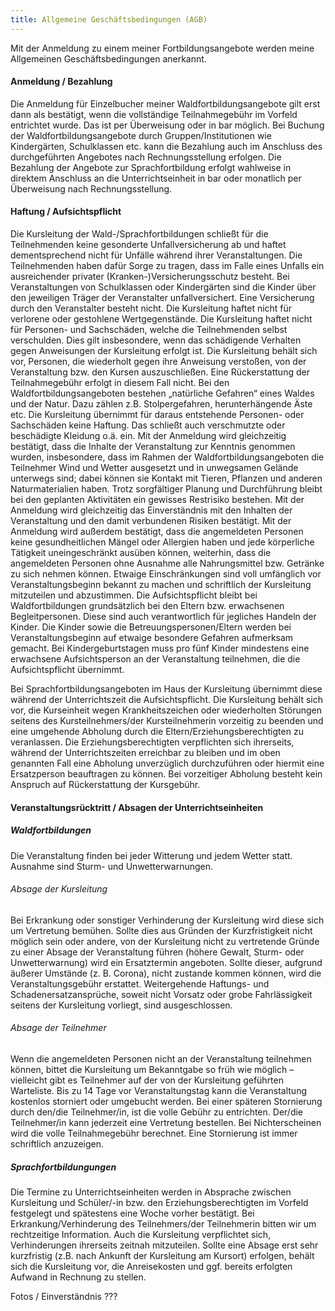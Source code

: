 ```yaml
---
title: Allgemeine Geschäftsbedingungen (AGB)
---
```

Mit der Anmeldung zu einem meiner Fortbildungsangebote werden meine Allgemeinen Geschäftsbedingungen anerkannt. 

#### Anmeldung / Bezahlung
Die Anmeldung für Einzelbucher meiner Waldfortbildungsangebote gilt erst dann als bestätigt, wenn die vollständige Teilnahmegebühr im Vorfeld entrichtet wurde. Das ist per Überweisung oder in bar möglich. Bei Buchung der Waldfortbildungsangebote durch Gruppen/Institutionen wie Kindergärten, Schulklassen etc. kann die Bezahlung auch im Anschluss des durchgeführten Angebotes nach Rechnungsstellung erfolgen.
Die Bezahlung der Angebote zur Sprachfortbildung erfolgt wahlweise in direktem Anschluss an die Unterrichtseinheit in bar oder monatlich per Überweisung nach Rechnungsstellung. 

#### Haftung / Aufsichtspflicht
Die Kursleitung der Wald-/Sprachfortbildungen schließt für die Teilnehmenden keine gesonderte Unfallversicherung ab und haftet dementsprechend nicht für Unfälle während ihrer Veranstaltungen. Die Teilnehmenden haben dafür Sorge zu tragen, dass im Falle eines Unfalls ein ausreichender privater (Kranken-)Versicherungsschutz besteht.
Bei Veranstaltungen von Schulklassen oder Kindergärten sind die Kinder über den jeweiligen Träger der Veranstalter unfallversichert. Eine Versicherung durch den Veranstalter besteht nicht.
Die Kursleitung haftet nicht für verlorene oder gestohlene Wertgegenstände.
Die Kursleitung haftet nicht für Personen- und Sachschäden, welche die Teilnehmenden selbst verschulden. Dies gilt insbesondere, wenn das schädigende Verhalten gegen Anweisungen der Kursleitung erfolgt ist. Die Kursleitung behält sich vor, Personen, die wiederholt gegen ihre Anweisung verstoßen, von der Veranstaltung bzw. den Kursen auszuschließen. Eine Rückerstattung der Teilnahmegebühr erfolgt in diesem Fall nicht.
Bei den Waldfortbildungsangeboten bestehen „natürliche Gefahren“ eines Waldes und der Natur. Dazu zählen z.B. Stolpergefahren, herunterhängende Äste etc. Die Kursleitung übernimmt für daraus entstehende Personen- oder Sachschäden keine Haftung. Das schließt auch verschmutzte oder beschädigte Kleidung o.ä. ein.
Mit der Anmeldung wird gleichzeitig bestätigt, dass die Inhalte der Veranstaltung zur Kenntnis genommen wurden, insbesondere, dass im Rahmen der Waldfortbildungsangeboten die Teilnehmer Wind und Wetter ausgesetzt und in unwegsamen Gelände unterwegs sind; dabei können sie Kontakt mit Tieren, Pflanzen und anderen Naturmaterialien haben. Trotz sorgfältiger Planung und Durchführung bleibt bei den geplanten Aktivitäten ein gewisses Restrisiko bestehen. Mit der Anmeldung wird gleichzeitig das Einverständnis mit den Inhalten der Veranstaltung und den damit verbundenen Risiken bestätigt.
Mit der Anmeldung wird außerdem bestätigt, dass die angemeldeten Personen keine gesundheitlichen Mängel oder Allergien haben und jede körperliche Tätigkeit uneingeschränkt ausüben können, weiterhin, dass die angemeldeten Personen ohne Ausnahme alle Nahrungsmittel bzw. Getränke zu sich nehmen können. Etwaige Einschränkungen sind voll umfänglich vor Veranstaltungsbeginn bekannt zu machen und schriftlich der Kursleitung mitzuteilen und abzustimmen.
Die Aufsichtspflicht bleibt bei Waldfortbildungen grundsätzlich bei den Eltern bzw. erwachsenen Begleitpersonen. Diese sind auch verantwortlich für jegliches Handeln der Kinder. Die Kinder sowie die Betreuungspersonen/Eltern werden bei Veranstaltungsbeginn auf etwaige besondere Gefahren aufmerksam gemacht.
Bei Kindergeburtstagen muss pro fünf Kinder mindestens eine erwachsene Aufsichtsperson an der Veranstaltung teilnehmen, die die Aufsichtspflicht übernimmt. 

Bei Sprachfortbildungsangeboten im Haus der Kursleitung übernimmt diese während der Unterrichtszeit die Aufsichtspflicht. Die Kursleitung behält sich vor, die Kurseinheit wegen Krankheitszeichen oder wiederholten Störungen seitens des Kursteilnehmers/der Kursteilnehmerin vorzeitig zu beenden und eine umgehende Abholung durch die Eltern/Erziehungsberechtigten zu veranlassen. Die Erziehungsberechtigten verpflichten sich ihrerseits, während der Unterrichtszeiten erreichbar zu bleiben und im oben genannten Fall eine Abholung unverzüglich durchzuführen oder hiermit eine Ersatzperson beauftragen zu können. Bei vorzeitiger Abholung besteht kein Anspruch auf Rückerstattung der Kursgebühr.

#### Veranstaltungsrücktritt / Absagen der Unterrichtseinheiten
##### Waldfortbildungen
Die Veranstaltung finden bei jeder Witterung und jedem Wetter statt. Ausnahme sind Sturm- und Unwetterwarnungen.
###### Absage der Kursleitung
Bei Erkrankung oder sonstiger Verhinderung der Kursleitung wird diese sich um Vertretung bemühen. Sollte dies aus Gründen der Kurzfristigkeit nicht möglich sein oder andere, von der Kursleitung nicht zu vertretende Gründe zu einer Absage der Veranstaltung führen (höhere Gewalt, Sturm- oder Unwetterwarnung) wird ein Ersatztermin angeboten. Sollte dieser, aufgrund äußerer Umstände (z. B. Corona), nicht zustande kommen können, wird die Veranstaltungsgebühr erstattet.
Weitergehende Haftungs- und Schadenersatzansprüche, soweit nicht Vorsatz oder grobe Fahrlässigkeit seitens der Kursleitung vorliegt, sind ausgeschlossen.

###### Absage der Teilnehmer
Wenn die angemeldeten Personen nicht an der Veranstaltung teilnehmen können, bittet die Kursleitung um Bekanntgabe so früh wie möglich – vielleicht gibt es Teilnehmer auf der von der Kursleitung geführten Warteliste.
Bis zu 14 Tage vor Veranstaltungstag kann die Veranstaltung kostenlos storniert oder umgebucht werden.  Bei einer späteren Stornierung durch den/die Teilnehmer/in, ist die volle Gebühr zu entrichten. Der/die Teilnehmer/in kann jederzeit eine Vertretung bestellen. Bei Nichterscheinen wird die volle Teilnahmegebühr berechnet. Eine Stornierung ist immer schriftlich anzuzeigen.

##### Sprachfortbildungungen
Die Termine zu Unterrichtseinheiten werden in Absprache zwischen Kursleitung und Schüler/-in bzw. den Erziehungsberechtigten im Vorfeld festgelegt und spätestens eine Woche vorher bestätigt. Bei Erkrankung/Verhinderung des Teilnehmers/der Teilnehmerin bitten wir um rechtzeitige Information. Auch die Kursleitung verpflichtet sich, Verhinderungen ihrerseits zeitnah mitzuteilen. Sollte eine Absage erst sehr kurzfristig (z.B. nach Ankunft der Kursleitung am Kursort) erfolgen, behält sich die Kursleitung vor, die Anreisekosten und ggf. bereits erfolgten Aufwand in Rechnung zu stellen.

Fotos / Einverständnis ???